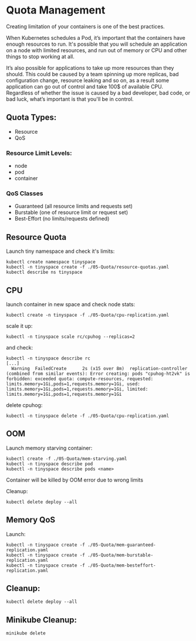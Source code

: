 # Quota Management

Creating limitation of your containers is one of the best practices.

When Kubernetes schedules a Pod, it’s important that the containers have enough resources to run. It's possible that you will schedule an application on a node with limited resources, and run out of memory or CPU and other things to stop working at all.

It’s also possible for applications to take up more resources than they should. This could be caused by a team spinning up more replicas, bad configuration change, resource leaking and so on, as a result some application can go out of control and take 100$ of available CPU. Regardless of whether the issue is caused by a bad developer, bad code, or bad luck, what’s important is that you'll be in control.

## Quota Types:
- Resource
- QoS

### Resource Limit Levels:
- node
- pod
- container

### QoS Classes
- Guaranteed (all resource limits and requests set)
- Burstable (one of resource limit or request set)
- Best-Effort (no limits/requests defined)

## Resource Quota

Launch tiny namespace and check it's limits:

```
kubectl create namespace tinyspace
kubectl -n tinyspace create -f ./05-Quota/resource-quotas.yaml
kubectl describe ns tinyspace
```

## CPU
launch container in new space and check node stats:
```
kubectl create -n tinyspace -f ./05-Quota/cpu-replication.yaml
```

scale it up:
```
kubectl -n tinyspace scale rc/cpuhog --replicas=2
```

and check:
```
kubectl -n tinyspace describe rc
[...]
  Warning  FailedCreate      2s (x15 over 8m)  replication-controller  (combined from similar events): Error creating: pods "cpuhog-ht2vk" is forbidden: exceeded quota: compute-resources, requested: limits.memory=1Gi,pods=1,requests.memory=1Gi, used: limits.memory=1Gi,pods=1,requests.memory=1Gi, limited: limits.memory=1Gi,pods=1,requests.memory=1Gi
```

delete cpuhog:
```
kubectl -n tinyspace delete -f ./05-Quota/cpu-replication.yaml
```

## OOM
Launch memory starving container:
```
kubectl create -f ./05-Quota/mem-starving.yaml
kubectl -n tinyspace describe pod
kubectl -n tinyspace describe pods <name>
```
Container will be killed by OOM error due to wrong limits

Cleanup:
```
kubectl delete deploy --all
```

## Memory QoS
Launch:
```
kubectl -n tinyspace create -f ./05-Quota/mem-guaranteed-replication.yaml
kubectl -n tinyspace create -f ./05-Quota/mem-burstable-replication.yaml
kubectl -n tinyspace create -f ./05-Quota/mem-besteffort-replication.yaml
```

## Cleanup:
```
kubectl delete deploy --all
```

## Minikube Cleanup:
```
minikube delete
```